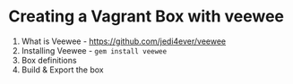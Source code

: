 Creating a Vagrant Box with veewee
===
1. What is Veewee - https://github.com/jedi4ever/veewee
2. Installing Veewee - `gem install veewee`
3. Box definitions
4. Build & Export the box
